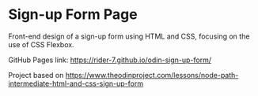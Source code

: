 # Sign-up Form Page
Front-end design of a sign-up form using HTML and CSS, focusing on the use of CSS Flexbox.

GitHub Pages link: https://rider-7.github.io/odin-sign-up-form/

Project based on https://www.theodinproject.com/lessons/node-path-intermediate-html-and-css-sign-up-form
